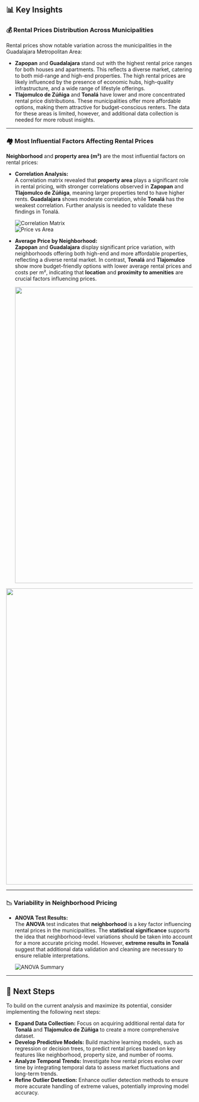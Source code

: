 ## 📊 Key Insights

### 💰 Rental Prices Distribution Across Municipalities

Rental prices show notable variation across the municipalities in the Guadalajara Metropolitan Area:

- **Zapopan** and **Guadalajara** stand out with the highest rental price ranges for both houses and apartments. This reflects a diverse market, catering to both mid-range and high-end properties. The high rental prices are likely influenced by the presence of economic hubs, high-quality infrastructure, and a wide range of lifestyle offerings.
- **Tlajomulco de Zúñiga** and **Tonalá** have lower and more concentrated rental price distributions. These municipalities offer more affordable options, making them attractive for budget-conscious renters. The data for these areas is limited, however, and additional data collection is needed for more robust insights.

---

### 🏘 Most Influential Factors Affecting Rental Prices

**Neighborhood** and **property area (m²)** are the most influential factors on rental prices:

- **Correlation Analysis:**  
   A correlation matrix revealed that **property area** plays a significant role in rental pricing, with stronger correlations observed in **Zapopan** and **Tlajomulco de Zúñiga**, meaning larger properties tend to have higher rents. **Guadalajara** shows moderate correlation, while **Tonalá** has the weakest correlation. Further analysis is needed to validate these findings in Tonalá.

  ![Correlation Matrix](https://github.com/user-attachments/assets/fdfc88e2-55c2-4181-b9e1-014bec70b6bb)  
   ![Price vs Area](https://github.com/user-attachments/assets/8f233e85-912e-4e3e-9cbb-91fb3bbb6ab1)

- **Average Price by Neighborhood:**  
   **Zapopan** and **Guadalajara** display significant price variation, with neighborhoods offering both high-end and more affordable properties, reflecting a diverse rental market. In contrast, **Tonalá** and **Tlajomulco** show more budget-friendly options with lower average rental prices and costs per m², indicating that **location** and **proximity to amenities** are crucial factors influencing prices.

  <img src="https://github.com/user-attachments/assets/b7b98ecf-bb7c-4fd2-a88a-1da548c7898c" width="800" />
<img src="https://github.com/user-attachments/assets/42001125-6817-448d-805c-b48df4e84c09" width="800" />


---

### 📉 Variability in Neighborhood Pricing

- **ANOVA Test Results:**  
   The **ANOVA** test indicates that **neighborhood** is a key factor influencing rental prices in the municipalities. The **statistical significance** supports the idea that neighborhood-level variations should be taken into account for a more accurate pricing model. However, **extreme results in Tonalá** suggest that additional data validation and cleaning are necessary to ensure reliable interpretations.

   ![ANOVA Summary](https://github.com/user-attachments/assets/622c4686-d664-4e39-aab7-aa20b32a4783)

---

## 🚀 Next Steps

To build on the current analysis and maximize its potential, consider implementing the following next steps:

- **Expand Data Collection:** Focus on acquiring additional rental data for **Tonalá** and **Tlajomulco de Zúñiga** to create a more comprehensive dataset.
- **Develop Predictive Models:** Build machine learning models, such as regression or decision trees, to predict rental prices based on key features like neighborhood, property size, and number of rooms.
- **Analyze Temporal Trends:** Investigate how rental prices evolve over time by integrating temporal data to assess market fluctuations and long-term trends.
- **Refine Outlier Detection:** Enhance outlier detection methods to ensure more accurate handling of extreme values, potentially improving model accuracy.
